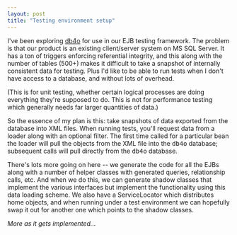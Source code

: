 ```yaml
---
layout: post
title: "Testing environment setup"
---
```




I've been exploring <a href="/2002/09/01/more_db4o_experiences.html">db4o</a> for use in our EJB testing framework. The problem is that our product is an existing client/server system on MS SQL Server. It has a ton of triggers enforcing referential integrity, and this along with the number of tables (500+) makes it difficult to take a snapshot of internally consistent data for testing. Plus I'd like to be able to run tests when I don't have access to a database, and without lots of overhead.</p>

<p>(This is for unit testing, whether certain logical processes are doing everything they're supposed to do. This is not for performance testing which generally needs far larger quantities of data.)</p>

<p>So the essence of my plan is this: take snapshots of data exported from the database into XML files. When running tests, you'll request data from a loader along with an optional filter. The first time called for a particular bean the loader will pull the objects from the XML file into the <tt>db4o</tt> database; subsequent calls will pull directly from the <tt>db4o</tt> database.</p>

<p>There's lots more going on here -- we generate the code for all the EJBs along with a number of helper classes with generated queries, relationship calls, etc. And when we do this, we can generate shadow classes that implement the various interfaces but implement the functionality using this data loading scheme. We also have a ServiceLocator which distributes home objects, and when running under a test environment we can hopefully swap it out for another one which points to the shadow classes.</p>

<p><em>More as it gets implemented...</em>


